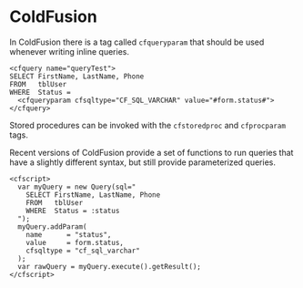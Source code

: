 ColdFusion
==========

In ColdFusion there is a tag called `cfqueryparam` that should be used whenever writing inline queries.

    <cfquery name="queryTest">
    SELECT FirstName, LastName, Phone
    FROM   tblUser
    WHERE  Status =
      <cfqueryparam cfsqltype="CF_SQL_VARCHAR" value="#form.status#">
    </cfquery>


Stored procedures can be invoked with the `cfstoredproc` and `cfprocparam` tags.

Recent versions of ColdFusion provide a set of functions to run queries that
have a slightly different syntax, but still provide parameterized queries.


    <cfscript>
      var myQuery = new Query(sql="
        SELECT FirstName, LastName, Phone
        FROM   tblUser
        WHERE  Status = :status
      ");
      myQuery.addParam(
        name      = "status",
        value     = form.status,
        cfsqltype = "cf_sql_varchar"
      );
      var rawQuery = myQuery.execute().getResult();
    </cfscript>

